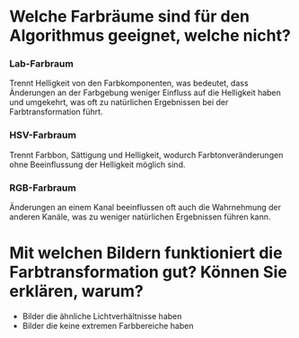 # Welche Farbräume sind für den Algorithmus geeignet, welche nicht?

### Lab-Farbraum
Trennt Helligkeit von den Farbkomponenten, was bedeutet, dass Änderungen an der Farbgebung weniger Einfluss auf die Helligkeit haben und umgekehrt, was oft zu natürlichen Ergebnissen bei der Farbtransformation führt. 

### HSV-Farbraum
Trennt Farbbon, Sättigung und Helligkeit, wodurch Farbtonveränderungen ohne Beeinflussung der Helligkeit möglich sind.

### RGB-Farbraum
Änderungen an einem Kanal beeinflussen oft auch die Wahrnehmung der anderen Kanäle, was zu weniger natürlichen Ergebnissen führen kann.

# Mit welchen Bildern funktioniert die Farbtransformation gut? Können Sie erklären, warum?

- Bilder die ähnliche Lichtverhältnisse haben
- Bilder die keine extremen Farbbereiche haben